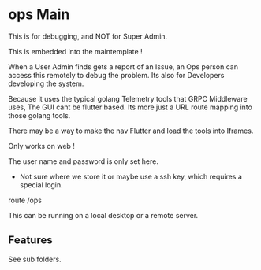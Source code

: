 # ops Main

This is for debugging, and NOT for Super Admin.

This is embedded into the maintemplate !

When a User Admin finds gets a report of an Issue, an Ops person can access this remotely to debug the problem.
Its also for Developers developing the system.

Because it uses the typical golang Telemetry tools that GRPC Middleware uses, The GUI cant be flutter based.
Its more just a URL route mapping into those golang tools.

There may be a way to make the nav Flutter and load the tools into Iframes.

Only works on web !

The user name and password is only set here.
- Not sure where we store it or maybe use a ssh key, which requires a special login.

route /ops

This can be running on a local desktop or a remote server.

## Features

See sub folders.
